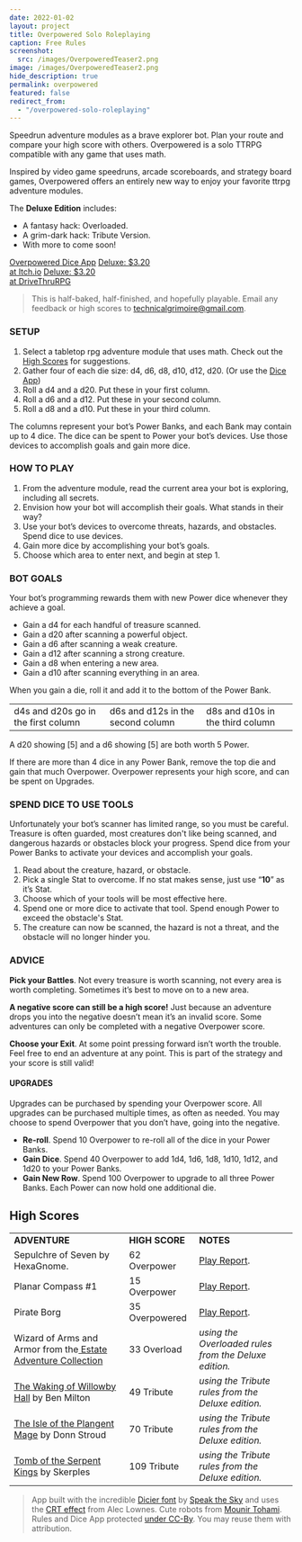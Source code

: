 ```yaml
---
date: 2022-01-02
layout: project
title: Overpowered Solo Roleplaying
caption: Free Rules
screenshot:
  src: /images/OverpoweredTeaser2.png
image: /images/OverpoweredTeaser2.png
hide_description: true
permalink: overpowered
featured: false
redirect_from:
  - "/overpowered-solo-roleplaying"
---
```


Speedrun adventure modules as a brave explorer bot. Plan your route and compare your high score with others. Overpowered is a solo TTRPG compatible with any game that uses math.

Inspired by video game speedruns, arcade scoreboards, and strategy board games, Overpowered offers an entirely new way to enjoy your favorite ttrpg adventure modules.

 The **Deluxe Edition** includes:
 - A fantasy hack: Overloaded.
 - A grim-dark hack: Tribute Version.
 - With more to come soon!

<div class="shopping-buttons">
<a target="_blank" href="/overpowered-app" class="btn btn-primary">Overpowered Dice App</a>
<a target="_blank" href="https://technicalgrimoire.itch.io/overpowered-solo-roleplaying" class="btn btn-primary itchBTN">Deluxe: $3.20<br>at Itch.io</a>
<a target="_blank" href="https://www.drivethrurpg.com/product/421856/Overpowered-Solo-Roleplaying" class="btn btn-primary dtrpgBTN">Deluxe: $3.20<br>at DriveThruRPG</a>
</div>

> This is half-baked, half-finished, and hopefully playable. Email any feedback or high scores to [technicalgrimoire@gmail.com](mailto:technicalgrimoire@gmail.com). 

### SETUP

1. Select a tabletop rpg adventure module that uses math. Check out the [High Scores](#high-scores) for suggestions.
2. Gather four of each die size: <span class="d4">d4</span>, <span class="d6">d6</span>, <span class="d8">d8</span>, <span class="d10">d10</span>, <span class="d12">d12</span>, <span class="d20">d20</span>. (Or use the <a target="_blank" href="/overpowered-app">Dice App</a>)
3. Roll a <span class="d4">d4</span> and a <span class="d20">d20</span>. Put these in your first column.
4. Roll a <span class="d6">d6</span> and a <span class="d12">d12</span>. Put these in your second column.
5. Roll a <span class="d8">d8</span> and a <span class="d10">d10</span>. Put these in your third column.

The columns represent your bot’s Power Banks, and each Bank may contain up to 4 dice. The dice can be spent to Power your bot’s devices. Use those devices to accomplish goals and gain more dice.

### HOW TO PLAY

1. From the adventure module, read the current area your bot is exploring, including all secrets.
2. Envision how your bot will accomplish their goals. What stands in their way?
3. Use your bot’s devices to overcome threats, hazards, and obstacles. Spend dice to use devices.
4. Gain more dice by accomplishing your bot’s goals.
5. Choose which area to enter next, and begin at step 1.

### BOT GOALS

Your bot’s programming rewards them with new Power dice whenever they achieve a goal. 

* Gain a <span class="d4">d4</span> for each handful of treasure scanned.
* Gain a <span class="d20">d20</span> after scanning a powerful object.
* Gain a <span class="d6">d6</span> after scanning a weak creature.
* Gain a <span class="d12">d12</span> after scanning a strong creature.
* Gain a <span class="d8">d8</span> when entering a new area.
* Gain a <span class="d10">d10</span> after scanning everything in an area.

When you gain a die, roll it and add it to the bottom of the Power Bank. 

<table>
  <tr>
  <td><span class="d4">d4</span>s and <span class="d20">d20</span>s go in the first column</td>
  <td><span class="d6">d6</span>s and <span class="d12">d12</span>s in the second column</td>
  <td><span class="d8">d8</span>s and <span class="d10">d10</span>s in the third column</td>
  </tr>
</table>

A <span class="d20">d20</span> showing [5] and a <span class="d6">d6</span> showing [5] are both worth 5 Power.

If there are more than 4 dice in any Power Bank, remove the top die and gain that much Overpower. Overpower represents your high score, and can be spent on Upgrades.

### SPEND DICE TO USE TOOLS

Unfortunately your bot’s scanner has limited range, so you must be careful. Treasure is often guarded, most creatures don't like being scanned, and dangerous hazards or obstacles block your progress. Spend dice from your Power Banks to activate your devices and accomplish your goals.

1. Read about the creature, hazard, or obstacle.
2. Pick a single Stat to overcome. If no stat makes sense, just use “**10**” as it’s Stat.
3. Choose which of your tools will be most effective here.
4. Spend one or more dice to activate that tool. Spend enough Power to exceed the obstacle's Stat.
5. The creature can now be scanned, the hazard is not a threat, and the obstacle will no longer hinder you.

### ADVICE

**Pick your Battles**. Not every treasure is worth scanning, not every area is worth completing. Sometimes it’s best to move on to a new area.

**A negative score can still be a high score!** Just because an adventure drops you into the negative doesn’t mean it’s an invalid score. Some adventures can only be completed with a negative Overpower score.

**Choose your Exit**. At some point pressing forward isn’t worth the trouble. Feel free to end an adventure at any point. This is part of the strategy and your score is still valid!

#### UPGRADES

Upgrades can be purchased by spending your Overpower score. All upgrades can be purchased multiple times, as often as needed. You may choose to spend Overpower that you don’t have, going into the negative.

* **Re-roll**. Spend 10 Overpower to re-roll all of the dice in your Power Banks.
* **Gain Dice**. Spend 40 Overpower to add 1<span class="d4">d4</span>, 1<span class="d6">d6</span>, 1<span class="d8">d8</span>, 1<span class="d10">d10</span>, 1<span class="d12">d12</span>, and 1<span class="d20">d20</span> to your Power Banks.
* **Gain New Row**. Spend 100 Overpower to upgrade to all three Power Banks. Each Power can now hold one additional die.

## High Scores

<table>
  <tr>
   <td><strong>ADVENTURE</strong>
   </td>
   <td><strong>HIGH SCORE</strong>
   </td>
   <td><strong>NOTES</strong>
   </td>
  </tr>
  <tr>
   <td>Sepulchre of Seven by HexaGnome.
   </td>
   <td>62 Overpower
   </td>
   <td><a href="https://www.technicalgrimoire.com/david/2023/01/overpoweredsepulchre">Play Report</a>.
   </td>
  </tr>
  <tr>
   <td>Planar Compass #1
   </td>
   <td>15 Overpower
   </td>
   <td><a href="https://www.technicalgrimoire.com/david/2023/02/overpoweredplanar">Play Report</a>.
   </td>
  </tr>
  <tr>
   <td>Pirate Borg 
   </td>
   <td>35 Overpowered
   </td>
   <td><a href="https://www.technicalgrimoire.com/david/2023/02/overpoweredpirateborg">Play Report</a>.
   </td>
  </tr>
  <tr>
   <td>Wizard of Arms and Armor from the<a href="https://losing-games.itch.io/mausritter-the-estate-adventure-collection"> Estate Adventure Collection</a>
   </td>
   <td>33 Overload
   </td>
   <td><em>using the Overloaded rules from the Deluxe edition.</em>
   </td>
  </tr>
  <tr>
   <td><a href="https://questingbeast.itch.io/the-waking-of-willowby-hall">The Waking of Willowby Hall</a> by Ben Milton
   </td>
   <td>49 Tribute
   </td>
   <td><em>using the Tribute rules from the Deluxe edition.</em>
   </td>
  </tr>
  <tr>
   <td><a href="https://necroticgnome.com/products/the-isle-of-the-plangent-mage">The Isle of the Plangent Mage</a> by Donn Stroud
   </td>
   <td>70 Tribute
   </td>
   <td><em>using the Tribute rules from the Deluxe edition.</em>
   </td>
  </tr>
  <tr>
   <td><a href="https://coinsandscrolls.blogspot.com/2017/06/osr-tomb-of-serpent-kings-megapost.html">Tomb of the Serpent Kings</a> by Skerples
   </td>
   <td>109 Tribute
   </td>
   <td><em>using the Tribute rules from the Deluxe edition.</em>
   </td>
  </tr>
</table>

> App built with the incredible [Dicier font](https://speakthesky.itch.io/typeface-dicier) by [Speak the Sky](https://speakthesky.com/) and uses the [CRT effect](http://aleclownes.com/2017/02/01/crt-display.html) from Alec Lownes. Cute robots from [Mounir Tohami](https://mounirtohami.itch.io/26-animated-pixelart-robots). Rules and Dice App protected [under CC-By](https://creativecommons.org/licenses/by/4.0/). You may reuse them with attribution.


